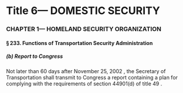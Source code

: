 
# Title 6— DOMESTIC SECURITY
### CHAPTER 1— HOMELAND SECURITY ORGANIZATION
#### § 233. Functions of Transportation Security Administration
##### (b) Report to Congress

Not later than 60 days after November 25, 2002 , the Secretary of Transportation shall transmit to Congress a report containing a plan for complying with the requirements of section 44901(d) of title 49 .
